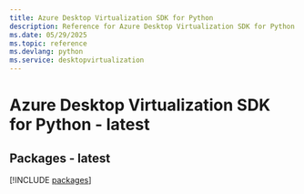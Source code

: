 ```yaml
---
title: Azure Desktop Virtualization SDK for Python
description: Reference for Azure Desktop Virtualization SDK for Python
ms.date: 05/29/2025
ms.topic: reference
ms.devlang: python
ms.service: desktopvirtualization
---
```

# Azure Desktop Virtualization SDK for Python - latest
## Packages - latest
[!INCLUDE [packages](desktop-virtualization-index.md)]